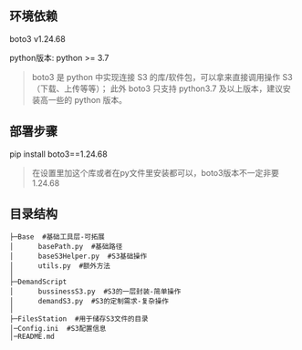 ## 环境依赖 
boto3 v1.24.68 

python版本: python >= 3.7

>boto3 是 python 中实现连接 S3 的库/软件包，可以拿来直接调用操作 S3（下载、上传等等）；
> 此外 boto3 只支持 python3.7 及以上版本，建议安装高一些的 python 版本。

## 部署步骤 

pip install boto3==1.24.68

>在设置里加这个库或者在py文件里安装都可以，boto3版本不一定非要1.24.68

## 目录结构
```
├─Base  #基础工具层-可拓展
│      basePath.py  #基础路径
│      baseS3Helper.py  #S3基础操作
│      utils.py  #额外方法
│          
├─DemandScript
│      bussinessS3.py  #S3的一层封装-简单操作
│      demandS3.py  #S3的定制需求-复杂操作
│      
├─FilesStation  #用于储存S3文件的目录
│─Config.ini  #S3配置信息
│─README.md
```
